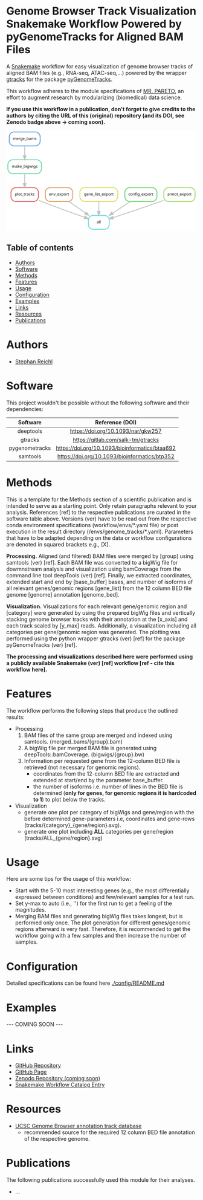 # Genome Browser Track Visualization Snakemake Workflow Powered by pyGenomeTracks for Aligned BAM Files
A [Snakemake](https://snakemake.readthedocs.io/en/stable/) workflow for easy visualization of genome browser tracks of aligned BAM files (e.g., RNA-seq, ATAC-seq,...) powered by the wrapper [gtracks](https://gitlab.com/salk-tm/gtracks) for the package [pyGenomeTracks](https://github.com/deeptools/pyGenomeTracks).

This workflow adheres to the module specifications of [MR. PARETO](https://github.com/epigen/mr.pareto), an effort to augment research by modularizing (biomedical) data science.

**If you use this workflow in a publication, don't forget to give credits to the authors by citing the URL of this (original) repository (and its DOI, see Zenodo badge above -> coming soon).**

![Workflow Rulegraph](./workflow/dags/rulegraph.svg)

Table of contents
----------------
  * [Authors](#authors)
  * [Software](#software)
  * [Methods](#methods)
  * [Features](#features)
  * [Usage](#usage)
  * [Configuration](#configuration)
  * [Examples](#examples)
  * [Links](#links)
  * [Resources](#resources)
  * [Publications](#publications)

# Authors
- [Stephan Reichl](https://github.com/sreichl)


# Software
This project wouldn't be possible without the following software and their dependencies:

| Software | Reference (DOI) |
| :---: | :---: |
| deeptools | https://doi.org/10.1093/nar/gkw257 |
| gtracks | https://gitlab.com/salk-tm/gtracks |
| pygenometracks | https://doi.org/10.1093/bioinformatics/btaa692 |
| samtools | https://doi.org/10.1093/bioinformatics/btp352 |


# Methods
This is a template for the Methods section of a scientific publication and is intended to serve as a starting point. Only retain paragraphs relevant to your analysis. References [ref] to the respective publications are curated in the software table above. Versions (ver) have to be read out from the respective conda environment specifications (workflow/envs/\*.yaml file) or post execution in the result directory (/envs/genome_tracks/\*.yaml). Parameters that have to be adapted depending on the data or workflow configurations are denoted in squared brackets e.g., [X].

__Processing.__ Aligned (and filtered) BAM files were merged by [group] using samtools (ver) [ref]. Each BAM file was converted to a bigWig file for dowmnstream analysis and visualization using bamCoverage from the command line tool deepTools (ver) [ref]. Finally, we extracted coordinates, extended start and end by [base_buffer] bases, and number of isoforms of all relevant genes/genomic regions [gene_list] from the 12 column BED file genome [genome] annotation [genome_bed].

__Visualization.__ Visualizations for each relevant gene/genomic region and [category] were generated by using the prepared bigWig files and vertically stacking genome browser tracks with their annotation at the [x_axis] and each track scaled by [y_max] reads. Additionally, a visualization including all categories per gene/genomic region was generated. The plotting was performed using the python wrapper gtracks (ver) [ref] for the package pyGenomeTracks (ver) [ref].


**The processing and visualizations described here were performed using a publicly available Snakemake (ver) [ref] workflow [ref - cite this workflow here].**

# Features
The workflow performs the following steps that produce the outlined results:

- Processing
  1. BAM files of the same group are merged and indexed using samtools. (merged_bams/{group}.bam)
  2. A bigWig file per merged BAM file is generated using deepTools::bamCoverage. (bigwigs/{group}.bw)
  3. Information per requested gene from the 12-column BED file is retrieved (not necessary for genomic regions).
      - coordinates from the 12-column BED file are extracted and extended at start/end by the parameter base_buffer.
      - the number of isoforms i.e. number of lines in the BED file is determined (__only for genes, for genomic regions it is hardcoded to 1__) to plot below the tracks.
- Visualization
  - generate one plot per category of bigWigs and gene/region with the before determined gene-parameters i.e, coordinates and gene-rows (tracks/{category}\_{gene/region}.svg).
  - generate one plot including __ALL__ categories per gene/region (tracks/ALL\_{gene/region}.svg)


# Usage
Here are some tips for the usage of this workflow:
- Start with the 5-10 most interesting genes (e.g., the most differentially expressed between conditions) and few/relevant samples for a test run.
- Set y-max to auto (i.e., '') for the first run to get a feeling of the magnitudes.
- Merging BAM files and generating bigWig files takes longest, but is performed only once. The plot generation for different genes/genomic regions afterward is very fast. Therefore, it is recommended to get the workflow going with a few samples and then increase the number of samples.

# Configuration
Detailed specifications can be found here [./config/README.md](./config/README.md)

# Examples
--- COMING SOON ---

# Links
- [GitHub Repository](https://github.com/epigen/genome_tracks/)
- [GitHub Page](https://epigen.github.io/genome_tracks/)
- [Zenodo Repository (coming soon)]()
- [Snakemake Workflow Catalog Entry](https://snakemake.github.io/snakemake-workflow-catalog?usage=epigen/genome_tracks)

# Resources
- [UCSC Genome Browser annotation track database](https://genome.ucsc.edu/cgi-bin/hgTables)
    - recommended source for the required 12 column BED file annotation of the respective genome.

# Publications
The following publications successfully used this module for their analyses.
- ...
